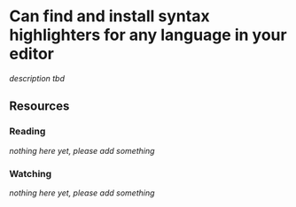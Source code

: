 # Can find and install syntax highlighters for any language in your editor
_description tbd_
## Resources
### Reading
_nothing here yet, please add something_
### Watching
_nothing here yet, please add something_
